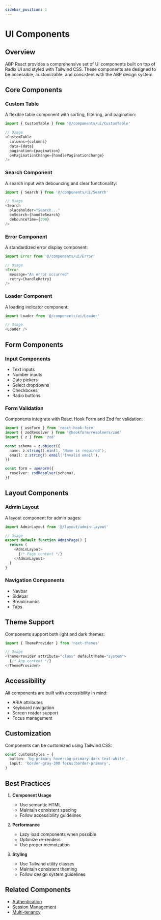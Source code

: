 ```yaml
---
sidebar_position: 1
---
```


# UI Components

## Overview

ABP React provides a comprehensive set of UI components built on top of Radix UI and styled with Tailwind CSS. These components are designed to be accessible, customizable, and consistent with the ABP design system.

## Core Components

### Custom Table

A flexible table component with sorting, filtering, and pagination:

```typescript
import { CustomTable } from '@/components/ui/CustomTable'

// Usage
<CustomTable
  columns={columns}
  data={data}
  pagination={pagination}
  onPaginationChange={handlePaginationChange}
/>
```

### Search Component

A search input with debouncing and clear functionality:

```typescript
import { Search } from '@/components/ui/Search'

// Usage
<Search
  placeholder="Search..."
  onSearch={handleSearch}
  debounceTime={300}
/>
```

### Error Component

A standardized error display component:

```typescript
import Error from '@/components/ui/Error'

// Usage
<Error
  message="An error occurred"
  retry={handleRetry}
/>
```

### Loader Component

A loading indicator component:

```typescript
import Loader from '@/components/ui/Loader'

// Usage
<Loader />
```

## Form Components

### Input Components

- Text inputs
- Number inputs
- Date pickers
- Select dropdowns
- Checkboxes
- Radio buttons

### Form Validation

Components integrate with React Hook Form and Zod for validation:

```typescript
import { useForm } from 'react-hook-form'
import { zodResolver } from '@hookform/resolvers/zod'
import { z } from 'zod'

const schema = z.object({
  name: z.string().min(1, 'Name is required'),
  email: z.string().email('Invalid email'),
})

const form = useForm({
  resolver: zodResolver(schema),
})
```

## Layout Components

### Admin Layout

A layout component for admin pages:

```typescript
import AdminLayout from '@/layout/admin-layout'

// Usage
export default function AdminPage() {
  return (
    <AdminLayout>
      {/* Page content */}
    </AdminLayout>
  )
}
```

### Navigation Components

- Navbar
- Sidebar
- Breadcrumbs
- Tabs

## Theme Support

Components support both light and dark themes:

```typescript
import { ThemeProvider } from 'next-themes'

// Usage
<ThemeProvider attribute="class" defaultTheme="system">
  {/* App content */}
</ThemeProvider>
```

## Accessibility

All components are built with accessibility in mind:

- ARIA attributes
- Keyboard navigation
- Screen reader support
- Focus management

## Customization

Components can be customized using Tailwind CSS:

```typescript
const customStyles = {
  button: 'bg-primary hover:bg-primary-dark text-white',
  input: 'border-gray-300 focus:border-primary',
}
```

## Best Practices

1. **Component Usage**
   - Use semantic HTML
   - Maintain consistent spacing
   - Follow accessibility guidelines

2. **Performance**
   - Lazy load components when possible
   - Optimize re-renders
   - Use proper memoization

3. **Styling**
   - Use Tailwind utility classes
   - Maintain consistent theming
   - Follow design system guidelines

## Related Components

- [Authentication](/docs/fundamentals/authentication)
- [Session Management](/docs/fundamentals/session-management)
- [Multi-tenancy](/docs/fundamentals/multi-tenancy)
